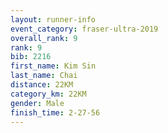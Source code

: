 ```yaml
---
layout: runner-info 
event_category: fraser-ultra-2019 
overall_rank: 9
rank: 9
bib: 2216
first_name: Kim Sin
last_name: Chai
distance: 22KM
category_km: 22KM
gender: Male
finish_time: 2-27-56
---
```

